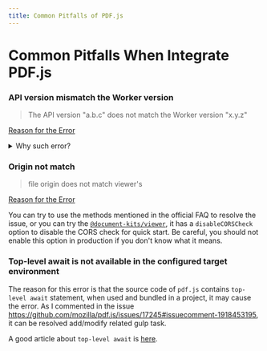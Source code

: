 ```yaml
---
title: Common Pitfalls of PDF.js
---
```


# Common Pitfalls When Integrate PDF.js

### API version mismatch the Worker version

> The API version "a.b.c" does not match the Worker version "x.y.z"

[Reason for the Error](https://github.com/mozilla/pdf.js/wiki/Frequently-Asked-Questions#reasons-for-the-error-the-api-version-abc-does-not-match-the-worker-version-xyz)

<details>
    <summary>Why such error?</summary>
<blockquote>
PDF.js use a web worker architecture for better rendering performance.

A typical web application has only one bundle result, but PDF.js has two bundles, one for the viewer, one for the worker.

The versions of the two bundles must match to work properly. If the versions mismatch, it may work sometimes, but
when it not, I think it's hard to figure such issues.

Although the explicit error may annoy developer at first, it does save your time from debugging such issues.

</blockquote>
</details>

### Origin not match

> file origin does not match viewer's

[Reason for the Error](https://github.com/mozilla/pdf.js/wiki/Frequently-Asked-Questions#can-i-load-a-pdf-from-another-server-cross-domain-request)

You can try to use the methods mentioned in the official FAQ to resolve the issue, or you can try the [`@document-kits/viewer`](https://priestch.github.io/document-viewer), it has
a `disableCORSCheck` option to disable the CORS check for quick start. Be careful, you should not enable this option in production if you don't know what it means.

### Top-level await is not available in the configured target environment

The reason for this error is that the source code of `pdf.js` contains `top-level await` statement, when used and bundled
in a project, it may cause the error. As I commented in the issue https://github.com/mozilla/pdf.js/issues/17245#issuecomment-1918453195,
it can be resolved add/modify related gulp task.

A good article about `top-level await` is [here](https://github.com/orgs/web-infra-dev/discussions/9).
